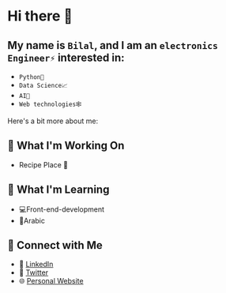 # Hi there 👋

## My name is `Bilal`, and I am an `electronics Engineer⚡` interested in:

- `Python🐍`
- `Data Science📈`
- `AI🤖`
- `Web technologies🕸️`

Here's a bit more about me:

## 🚀 What I'm Working On
- Recipe Place 🍔

## 🌱 What I'm Learning
- 💻Front-end-development
- 📖Arabic


## 🔗 Connect with Me
- 💼 [LinkedIn](https://www.linkedin.com/in/engineer-bilal-channa/)
- 💬 [Twitter](https://twitter.com/bilal0040)
- 🌐 [Personal Website](https://developer-bilal-portfolio.netlify.app/)


<!-- ### 🛠️ Skills and Tools
- Programming Languages: Python, JavaScript
- Data Science Tools: Pandas, NumPy, Scikit-learn, TensorFlow
-->


<!--
**Developer-Bilal/Developer-Bilal** is a ✨ _special_ ✨ repository because its `README.md` (this file) appears on your GitHub profile.

Here are some ideas to get you started:

- 🔭 I’m currently working on ...
- 🌱 I’m currently learning ...
- 👯 I’m looking to collaborate on ...
- 🤔 I’m looking for help with ...
- 💬 Ask me about ...
- 📫 How to reach me: ...
- 😄 Pronouns: ...
- ⚡ Fun fact: ...
-->
